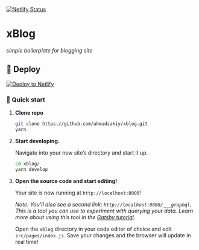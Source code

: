 [![Netlify Status](https://api.netlify.com/api/v1/badges/d3f4dd56-ef6f-4c83-becc-1b2233b46ccb/deploy-status)](https://app.netlify.com/sites/eloquent-nobel-8cfed6/deploys)

# xBlog

_simple boilerplate for blogging site_

## 💫 Deploy

[![Deploy to Netlify](https://www.netlify.com/img/deploy/button.svg)](https://app.netlify.com/start/deploy?repository=https://github.com/ahmadzakiy/xblog)

### 🚀 Quick start

1.  **Clone repo**

    ```sh
    git clone https://github.com/ahmadzakiy/xblog.git
    yarn
    ```

1.  **Start developing.**

    Navigate into your new site’s directory and start it up.

    ```sh
    cd xblog/
    yarn develop
    ```

1.  **Open the source code and start editing!**

    Your site is now running at `http://localhost:8000`!

    _Note: You'll also see a second link: _`http://localhost:8000/___graphql`_. This is a tool you can use to experiment with querying your data. Learn more about using this tool in the [Gatsby tutorial](https://www.gatsbyjs.org/tutorial/part-five/#introducing-graphiql)._

    Open the `xblog` directory in your code editor of choice and edit `src/pages/index.js`. Save your changes and the browser will update in real time!
